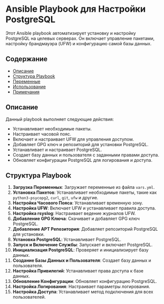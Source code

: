 # Ansible Playbook для Настройки PostgreSQL

Этот Ansible playbook автоматизирует установку и настройку PostgreSQL на целевых серверах. Он включает управление пакетами, настройку брандмауэра (UFW) и конфигурацию самой базы данных.

## Содержание

- [Описание](#описание)
- [Структура Playbook](#структура-playbook)
- [Переменные](#переменные)
- [Использование](#использование)
- [Примечания](#примечания)

## Описание

Данный playbook выполняет следующие действия:
- Устанавливает необходимые пакеты.
- Настраивает часовой пояс.
- Включает и настраивает UFW для управления доступом.
- Добавляет GPG ключ и репозиторий для установки PostgreSQL.
- Устанавливает и настраивает PostgreSQL.
- Создает базу данных и пользователя с заданными правами доступа.
- Обновляет конфигурации PostgreSQL для логирования и доступа.

## Структура Playbook

1. **Загрузка Переменных**: Загружает переменные из файла `vars.yml`.
2. **Установка Пакетов**: Устанавливает необходимые пакеты, такие как `python3-psycopg2`, `curl`, `git`, `ufw` и другие.
3. **Настройка Часового Пояса**: Устанавливает временную зону.
4. **Настройка UFW**: Включает UFW и устанавливает правила доступа.
5. **Настройка rsyslog**: Настраивает ведение журналов UFW.
6. **Добавление GPG Ключа**: Скачивает и добавляет GPG ключ PostgreSQL.
7. **Добавление APT Репозитория**: Добавляет репозиторий PostgreSQL для установки.
8. **Установка PostgreSQL**: Устанавливает PostgreSQL.
9. **Запуск и Включение Службы**: Запускает и включает PostgreSQL.
10. **Инициализация PostgreSQL**: Проверяет и инициализирует базу данных.
11. **Создание Базы Данных и Пользователя**: Создает базу данных и пользователя.
12. **Настройка Привилегий**: Устанавливает права доступа к базе данных.
13. **Обновление Конфигурации**: Обновляет конфигурацию PostgreSQL.
14. **Настройка Логирования**: Настраивает параметры логирования.
15. **Настройка Доступа**: Устанавливает метод подключения для всех пользователей.
